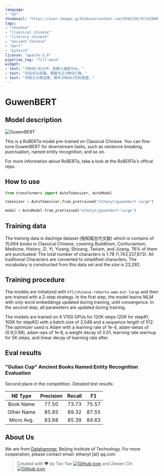 ```yaml
---
language: 
- "zh"
thumbnail: "https://user-images.githubusercontent.com/9592150/97142000-cad08e00-179a-11eb-88df-aff9221482d8.png"
tags:
- "chinese"
- "classical chinese"
- "literary chinese"
- "ancient chinese"
- "bert"
- "pytorch"
license: "apache-2.0"
pipeline_tag: "fill-mask"
widget:
- text: "[MASK]太元中，武陵人捕鱼为业。"
- text: "问征夫以前路，恨晨光之[MASK]微。"
- text: "浔阳江头夜送客，枫叶[MASK]花秋瑟瑟。"
---
```


# GuwenBERT

## Model description
![GuwenBERT](https://user-images.githubusercontent.com/9592150/97142000-cad08e00-179a-11eb-88df-aff9221482d8.png)

This is a RoBERTa model pre-trained on Classical Chinese. You can fine-tune GuwenBERT for downstream tasks, such as sentence breaking, punctuation, named entity recognition, and so on.

For more information about RoBERTa, take a look at the RoBERTa's offical repo.

## How to use

```python
from transformers import AutoTokenizer, AutoModel

tokenizer = AutoTokenizer.from_pretrained("ethanyt/guwenbert-large")

model = AutoModel.from_pretrained("ethanyt/guwenbert-large")
```

## Training data

The training data is daizhige dataset (殆知阁古代文献) which is contains of 15,694 books in Classical Chinese, covering Buddhism, Confucianism, Medicine, History, Zi, Yi, Yizang, Shizang, Taoism, and Jizang. 
76% of them are punctuated.
The total number of characters is 1.7B (1,743,337,673).
All traditional Characters are converted to simplified characters.
The vocabulary is constructed from this data set and the size is 23,292.

## Training procedure

The models are initialized with `hfl/chinese-roberta-wwm-ext-large` and then pre-trained with a 2-step strategy.
In the first step, the model learns MLM with only word embeddings updated during training, until convergence. In the second step, all parameters are updated during training.

The models are trained on 4 V100 GPUs for 120K steps (20K for step#1, 100K for step#2) with a batch size of 2,048 and a sequence length of 512. The optimizer used is Adam with a learning rate of 1e-4, adam-betas of (0.9,0.98), adam-eps of 1e-6, a weight decay of 0.01, learning rate warmup for 5K steps, and linear decay of learning rate after.

## Eval results

### "Gulian Cup" Ancient Books Named Entity Recognition Evaluation

Second place in the competition. Detailed test results:

| NE Type    | Precision   | Recall | F1    |
|:----------:|:-----------:|:------:|:-----:|
| Book Name  | 77.50       | 73.73  | 75.57 |
| Other Name | 85.85       | 89.32  | 87.55 |
| Micro Avg. | 83.88       | 85.39  | 84.63 |




## About Us

We are from [Datahammer](https://datahammer.net), Beijing Institute of Technology.
For more cooperation, please contact email: ethanyt [at] qq.com

> Created with ❤️ by Tan Yan [![Github icon](https://cdn0.iconfinder.com/data/icons/octicons/1024/mark-github-32.png)](https://github.com/Ethan-yt) and Zewen Chi [![Github icon](https://cdn0.iconfinder.com/data/icons/octicons/1024/mark-github-32.png)](https://github.com/CZWin32768)